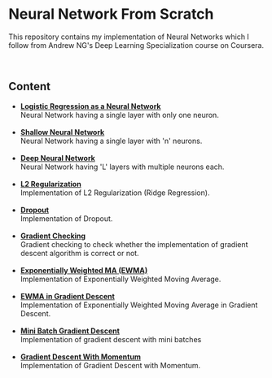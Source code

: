 # Neural Network From Scratch

This repository contains my implementation of Neural Networks which I follow from Andrew NG's Deep Learning Specialization course on Coursera.

<br />

## Content

- [**Logistic Regression as a Neural Network**](https://github.com/akarsh-saxena/Neural-Network-From-Scratch/tree/master/Artificial%20Neural%20Network/Simple%20Neural%20Network)
  <br />
  Neural Network having a single layer with only one neuron.
  <br /><br />
- [**Shallow Neural Network**](https://github.com/akarsh-saxena/Neural-Network-From-Scratch/tree/master/Artificial%20Neural%20Network/Shallow%20Neural%20Network)
  <br />
  Neural Network having a single layer with 'n' neurons.
  <br /><br />
- [**Deep Neural Network**](https://github.com/akarsh-saxena/Neural-Network-From-Scratch/tree/master/Artificial%20Neural%20Network/Deep%20Neural%20Network)
  <br />
  Neural Network having 'L' layers with multiple neurons each.
    <br /><br />
- [**L2 Regularization**](https://github.com/akarsh-saxena/Neural-Network-From-Scratch/blob/master/Artificial%20Neural%20Network/Regularization/L2_Regularization.ipynb)
  <br />
  Implementation of L2 Regularization (Ridge Regression).
  <br /><br />
- [**Dropout**](https://github.com/akarsh-saxena/Neural-Network-From-Scratch/blob/master/Artificial%20Neural%20Network/Regularization/Dropout.ipynb)
  <br />
  Implementation of Dropout.
  <br /><br />
- [**Gradient Checking**](https://github.com/akarsh-saxena/Neural-Network-From-Scratch/tree/master/Artificial%20Neural%20Network/Gradient%20Checking)
  <br />
  Gradient checking to check whether the implementation of gradient descent algorithm is correct or not.
  <br /><br />
- [**Exponentially Weighted MA (EWMA)**](https://github.com/akarsh-saxena/Neural-Network-From-Scratch/blob/master/Artificial%20Neural%20Network/Optimization/Exponentially_Weighted_MA.ipynb)
  <br />
  Implementation of Exponentially Weighted Moving Average.
  <br /><br />
- [**EWMA in Gradient Descent**](https://github.com/akarsh-saxena/Neural-Network-From-Scratch/blob/master/Artificial%20Neural%20Network/Optimization/EWMA_in_GD.ipynb)
  <br />
  Implementation of Exponentially Weighted Moving Average in Gradient Descent.
  <br /><br />
- [**Mini Batch Gradient Descent**](https://github.com/akarsh-saxena/Neural-Network-From-Scratch/blob/master/Artificial%20Neural%20Network/Optimization/Mini_Batch_Gradient_Descent.ipynb)
  <br />
  Implementation of gradient descent with mini batches
  <br /><br />
- [**Gradient Descent With Momentum**](https://github.com/akarsh-saxena/Neural-Network-From-Scratch/blob/master/Artificial%20Neural%20Network/Optimization/Gradient_Descent_With_Momentum.ipynb)
  <br />
  Implementation of Gradient Descent with Momentum.
